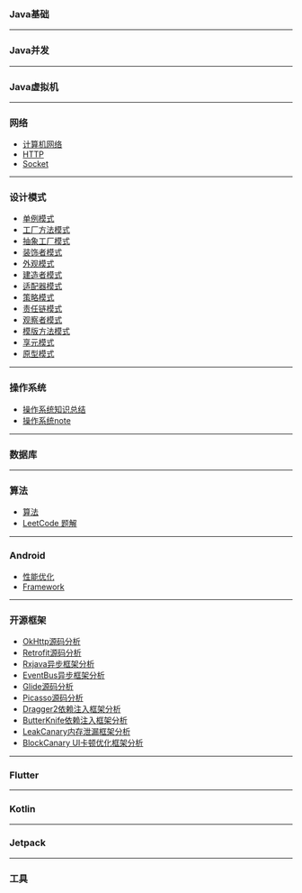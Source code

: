 

### Java基础


***
### Java并发


***
### Java虚拟机



***
### 网络
 - [计算机网络]()
 - [HTTP]()
 - [Socket]()

***
### 设计模式
 - [单例模式]()
 - [工厂方法模式]()
 - [抽象工厂模式]()
 - [装饰者模式]()
 - [外观模式]()
 - [建造者模式]()
 - [适配器模式]()
 - [策略模式]()
 - [责任链模式]()
 - [观察者模式]()
 - [模版方法模式]()
 - [享元模式]()
 - [原型模式]()


***
### 操作系统
 - [操作系统知识总结]()
 - [操作系统note](https://github.com/liyanancoder/Android-Notes/tree/master/notes/%E6%93%8D%E4%BD%9C%E7%B3%BB%E7%BB%9F)

***
### 数据库


***
### 算法
- [算法](https://github.com/liyanancoder/Android-Notes/tree/master/notes/%E7%AE%97%E6%B3%95)
- [LeetCode 题解]()

***
### Android
- [性能优化](https://github.com/liyanancoder/Android-Notes/tree/master/notes/Android/%E6%80%A7%E8%83%BD%E4%BC%98%E5%8C%96)
- [Framework]()

***
### 开源框架
 - [OkHttp源码分析]()
 - [Retrofit源码分析]()
 - [Rxjava异步框架分析]()
 - [EventBus异步框架分析]()
 - [Glide源码分析]()
 - [Picasso源码分析]()
 - [Dragger2依赖注入框架分析]()
 - [ButterKnife依赖注入框架分析]()
 - [LeakCanary内存泄漏框架分析]()
 - [BlockCanary UI卡顿优化框架分析]()

***
### Flutter


***
### Kotlin


***
### Jetpack

***
### 工具


